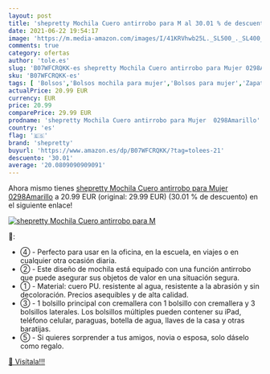 ```yaml
---
layout: post
title: 'shepretty Mochila Cuero antirrobo para M al 30.01 % de descuento'
date: 2021-06-22 19:54:17
image: 'https://m.media-amazon.com/images/I/41KRVhwb25L._SL500_._SL400_.jpg'
comments: true
category: ofertas
author: 'tole.es'
slug: 'B07WFCRQKK-es shepretty Mochila Cuero antirrobo para Mujer 0298Amarillo'
sku: 'B07WFCRQKK-es'
tags: [ 'Bolsos','Bolsos mochila para mujer','Bolsos para mujer','Zapatos y complementos','mochila','shepretty', ]
actualPrice: 20.99 EUR
currency: EUR
price: 20.99
comparePrice: 29.99 EUR
prodname: 'shepretty Mochila Cuero antirrobo para Mujer  0298Amarillo'
country: 'es'
flag: '🇪🇸'
brand: 'shepretty'
buyurl: 'https://www.amazon.es/dp/B07WFCRQKK/?tag=tolees-21'
descuento: '30.01'
average: '20.0809090909091'
---
```


Ahora mismo tienes [shepretty Mochila Cuero antirrobo para Mujer  0298Amarillo](https://www.amazon.es/dp/B07WFCRQKK/?tag=tolees-21) a 20.99 EUR (original: 29.99 EUR) (30.01 %  de descuento) en el siguiente enlace!

[![shepretty Mochila Cuero antirrobo para M](https://m.media-amazon.com/images/I/41KRVhwb25L._SL500_._SL400_.jpg)](https://www.amazon.es/dp/B07WFCRQKK/?tag=tolees-21)

🔎:

- ④ - Perfecto para usar en la oficina, en la escuela, en viajes o en cualquier otra ocasión diaria.
- ② - Este diseño de mochila está equipado con una función antirrobo que puede asegurar sus objetos de valor en una situación segura.
- ① - Material: cuero PU. resistente al agua, resistente a la abrasión y sin decoloración. Precios asequibles y de alta calidad.
- ③ - 1 bolsillo principal con cremallera con 1 bolsillo con cremallera y 3 bolsillos laterales. Los bolsillos múltiples pueden contener su iPad, teléfono celular, paraguas, botella de agua, llaves de la casa y otras baratijas.
- ⑤ - Si quieres sorprender a tus amigos, novia o esposa, solo dáselo como regalo.

[🛒 Visítala!!!](https://www.amazon.es/dp/B07WFCRQKK/?tag=tolees-21)
